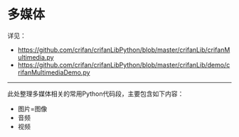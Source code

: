 # 多媒体

详见：

* https://github.com/crifan/crifanLibPython/blob/master/crifanLib/crifanMultimedia.py
* https://github.com/crifan/crifanLibPython/blob/master/crifanLib/demo/crifanMultimediaDemo.py

---

此处整理多媒体相关的常用Python代码段，主要包含如下内容：

* 图片=图像
* 音频
* 视频
